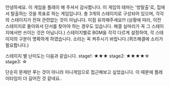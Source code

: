 # 
안녕하세요. 이 게임을 플레이 해 주셔서 감사합니다.
이 게임의 테마는 '방탈출'로, 집에서 탈출하는 것을 목표로 하는 게임입니다.
총 3개의 스테이지로 구성되어 있으며, 각각의 스테이지가 전혀 관련없는 것이 아닙니다. 이점 유의해주세요!!!
(상황에 따라, 이전 스테이지로 돌아와서 단서를 찾아야 하는 경우도 있습니다. 해결 실마리가 꼭 그 스테이지에서만 쓰이는 것은 아닙니다.)
스테이지별로 BGM을 각각 다르게 설정하여, 각 스테이지의 구분이 명확하게 하였습니다. 소리는 꼭 켜주시기 바랍니다.(퀴즈해결에 소리가 필요합니다.)

스테이지 별 난이도는 다음과 같습니다.
stage!: ★★★
stage2: ★★★★☆
stage3: ☆

단순히 문제만 푸는 것이 아니라 미니게임으로 접근해보고 싶었습니다.
이 때문에 플레이타임이 더 길어진 것 같네요..
